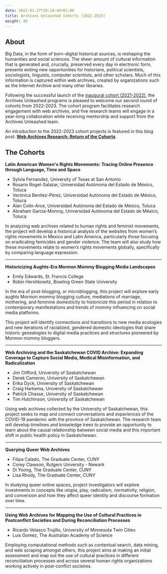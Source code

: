 ```yaml
---
date: 2021-01-27T20:10:46+01:00
title: Archives Unleashed Cohorts (2022-2023)
weight: 40
---
```


## About

Big Data, in the form of born-digital historical sources, is reshaping the humanities and social sciences. The sheer amount of cultural information that is generated and, crucially, preserved every day in electronic form, presents exiting new opportunities for historians, political scientists, sociologists, linguists, computer scientists, and other scholars. Much of this information is captured within web archives, created by organizations such as the Internet Archive and many other libraries. 

Following the successful launch of the [inaugural cohort (2021-2022)](/cohorts2021-2022), the Archives Unleashed programs is pleased to welcome our second round of cohorts from 2022-2023. The cohort program facilitates research engagement with web archives, and five research teams will engage in a year-long collaboration while receiving mentorship and support from the Archives Unleashed team.

An introduction to the 2022-2023 cohort projects is featured in this blog post: [**Web Archives Research: Return of the Cohorts**](https://news.archivesunleashed.org/web-archives-research-return-of-the-cohorts-94ed1cd21a90).

## The Cohorts

**Latin American Women's Rights Movements: Tracing Online Presence through Language, Time and Space**

* Sylvia Fernandez, University of Texas at San Antonio
* Rosario Rogel-Salazar, Universidad Autónoma del Estado de México, Toluca
* Verónica Benítez-Pérez, Universidad Autónoma del Estado de México, Toluca
* Alan Colín-Arce, Universidad Autónoma del Estado de México, Toluca
* Abraham García-Monroy, Universidad Autónoma del Estado de México, Toluca

In analyzing web archives related to human rights and feminist movements, the project will develop a historical analysis of the websites from women’s rights movements in Mexico and Latin America, particularly those focusing on eradicating femicides and gender violence. The team will also study how these movements relate to women’s rights movements globally, specifically by comparing language expression.

---

**Historicizing Aughts-Era Mormon Mommy Blogging Media Landscapes**

* Emily Edwards, St. Francis College
* Robin Hershkowitz, Bowling Green State University

In the era of post-blogging, or microblogging, this project will explore early aughts Mormon mommy blogging culture, mediations of marriage, mothering, and feminine domesticity to historicize this period in relation to contemporary manifestations and trends of mommy influencing on social media platforms.
   
This project will identify connections and transitions to new media ecologies and new iterations of racialized, gendered domestic ideologies that share historic genealogies to digital media practices and structures pioneered by Mormon mommy bloggers.

---

**Web Archiving and the Saskatchewan COVID Archive: Expanding Coverage to Capture Social Media, Medical Misinformation, and Radicalization**

* Jim Clifford, University of Saskatchewan
* Derek Cameron, University of Saskatchewan
* Erika Dyck, University of Saskatchewan
* Craig Harkema, University of Saskatchewan
* Patrick Chasse, University of Saskatchewan
* Tim Hutchinson, University of Saskatchewan

Using web archives collected by the University of Saskatchewan, this project seeks to map and connect conversations and experiences of the COVID-19 pandemic with the province of Saskatchewan. The research team will develop timelines and knowledge trees to provide an opportunity to learn about the causal relationship between social media and this important shift in public health policy in Saskatchewan.

---

**Querying Queer Web Archives**

* Filipa Calado, The Graduate Center, CUNY
* Corey Clawson, Rutgers University - Newark
* Di Yoong, The Graduate Center, CUNY
* Lisa Rhody, The Graduate Center, CUNY

In studying queer online spaces, project investigators will explore investments in concepts like utopia, play, radicalism, normativity, religion, and conversion and how they affect queer identity and discourse formation over time.

---

**Using Web Archives for Mapping the Use of Cultural Practices in Postconflict Societies and During Reconciliation Processes** 

* Ricardo Velasco Trujillo, University of Minnesota Twin Cities
* Luis Gomez, The Australian Academy of Science

Employing computational methods such as contextual search, data mining, and web scraping amongst others, this project aims at making an initial assessment and map out the use of cultural practices in different reconciliation processes and across several human rights organizations working actively in post-conflict societies. 

<!--
{{< warning title="Application Deadline Extension" >}}We will be accepting applications until 11:59pm Eastern Time on Tuesday, April 5th, 2022.{{< /warning >}}

![AU Cohort 2 PostCard](/images/AU-C2-CFP-Postcard3.png)
Please feel free to download and share our [CFP Postcard](/images/AU-C2-CFP-Postcard3.png)!

## **Program Details**

We are looking to select up to **five research teams** to participate in the cohort program from July 2022 to June 2023 who will receive the following support:

* Researchers will have the opportunity to participate in cohort events planned throughout the year, including opening and concluding program events and informal virtual gatherings to encourage cross-team connections and peer support;
* One or two team members will be invited to join an opening event in Vancouver, British Columbia, Canada (2-3 June 2022; tentatively planned as in-person) and a closing event (May/June 2023; tentatively planned as in-person);
* Bi-monthly mentorship and support meetings with the Archives Unleashed team;
* Access to ARCH (Archives Research Compute Hub) to generate custom datasets; and
* Funding of $11,500 CAD to support project work. Additional support will be provided for travel to the closing event.

It is expected that all teams will prepare a journal-length article submission as part of this project, which will be developed throughout the term and workshopped at the closing event at the Internet Archive.

## **Assembling Your Cohort Team**

While assembling your research teams, please keep the following parameters in mind:

* Teams can be disciplinary or interdisciplinary and can be from multiple institutions;
* Should include no more than five individuals;
* Graduate students, postdoctoral fellows, and those in precarious or sessional positions are welcome to apply; and
* An administrative lead must be in place at an institution eligible to administer and receive grant funds. This would regularly be a full-time faculty member.

The University of Waterloo regards diversity as an integral part of academic excellence and is committed to accessibility for persons with disabilities. As such, we encourage applications from women, First Nations, Metis and Inuit peoples, persons with disabilities, members of diverse gender identities, and others who may contribute to the further diversification of ideas.

## **Datasets**

Given the close integration of the Archives Unleashed project with the Internet Archive, **we ask applicants to primarily look for datasets from institutional web archive collections in [Archive-it](https://archive-it.org)**. Additional datasets from the overall Wayback Machine and Internet Archive may also be available. We are happy to work with applicants to address any questions; please connect with [Samantha Fritz](mailto:svefritz@uwaterloo.ca).


Need some ideas to inspire your Cohort proposal? We’ve listed a few recent projects to showcase the variety of ways web archives can be explored, used, and visualized.

* [Cohort 1 Research Projects](/cohorts2021-2022) - our most recent [blog post](https://news.archivesunleashed.org/research-applications-with-web-archives-collaboration-among-archives-unleashed-cohorts-7c533cdff5d9) highlights applications of web archive research with cohort projects.

* [Assessing Local Journalism: News Deserts, Journalism Divides, and the Determinants of the Robustness of Local News](https://dewitt.sanford.duke.edu/wp-content/uploads/sites/9/2018/08/Assessing-Local-Journalism_100-Communities.pdf) by Philip M. Napoli, Matthew Weber, Katie McCollough & Qun Wang.
* [The invention and dissemination of the spacer gif: implications for the future of access and use of web archives](https://link.springer.com/article/10.1007/s42803-019-00006-8) by Trevor Owens & Grace Thomas. Building on this research, Nick Ruest explored a [GeoCities dataset](https://news.archivesunleashed.org/geocities-and-the-spacer-gif-6a0f70e7ad5d) using the Archives Unleashed Toolkit in GeoCities and the spacer.gif
* [The Queer Eternal September: LGBTQ Identity on the Early Internet and Web](https://uwspace.uwaterloo.ca/handle/10012/16336) by Sarah McTavish.

* Selected Archives Unleashed Datathon Projects:
	* [#teamwildfyre: UBC BC Wildfires](/images/datathon-vancouver-wildfyer.pdf) by Janice Bancer, Gethin Rees, Rebecca Dowson, Umar Quasim, Megan Meredith-Lobay, & Evan Thornberry
	* [Contemporary Composers Web Archive](/images/datathon-ny-composers.pdf) by Nicole Greenhouse, Giulia Occhini, & Pamela Graham
	* [Non-textual content in the DC Punk web archive](/images/datathon-washington-DCpunk.pdf) by Grace Thomas, James Jacobs Laura Wrubel, & Oliver Kiechle
	* [Websites of the Former Soviet Union & Eastern Europe](/images/datathon-washington-kompromat.pdf) by Ed Summers, Gregory Wiedeman, Helena Byrne, & Shawn Walker

## **Submissions**

> **Prepare your submission package using the [Cohort application](https://form.jotform.com/220176456500045), which addresses the following areas:**

* Project name and list of all applicants;
* Identify an administrative lead (needs to be eligible to administer and receive grant funds);
* CV for each named applicant (max 2 pages each) combined into a single PDF document and uploaded with your submission; and
* Project proposal, which will include the following sections
	* Project Summary: describe the research problem you aim to approach with web archives (max. 500 words);
	* Dataset: identify the web archive collection you plan to use to explore your project (max. 250 words); and
	* Timeline: provide a brief overview of how you will conduct the project (max. 250 words).

All applications should be submitted by ~~11:59 PM EST on 31 March 2022.~~**11:59PM EST on 5 April 2022.**


### Important Dates

|                  |               |
|------------------|---------------|
| Applications Due | **5 April 2022** |
| Notifications    | 15 April 2022 |
| Projects Begin   | 1 July 2022   |
| Projects End     | 30 June 2023  |

## **Evaluation**

All submissions will be evaluated on the following criteria:

* demonstration of a feasible project that will make an impact on the scholar’s field of study;
* the selection of specific web archives to help achieve that project;
* suitability of the project team to learn and carry out planned activities; and
* suitable documentation of a web archival collection that can support this research


## **FAQs**
We’ve provided help with the most common questions about the Cohort application. Still have questions? Feel free to reach out to our team on Slack or connect with [Samantha Fritz](mailto:svefritz@uwaterloo.ca).

**Cohorts**

Q. What is a cohort?
A. Essentially, a cohort is your project team (up to 5 members). The idea is that each team (cohort) will work on their project throughout the year, and then at various points, connect with other cohorts to share what they are working on, project progress, and the results of their work. Each cohort will also meet with the Archives Unleashed team every two weeks or so as an opportunity to check-in, share resources, and discuss progress and any challenges.

Q. I’ve never been to an Archives Unleashed Datathon or collaborated with the project before, can I still apply?
A. Absolutely! The Cohort program is a completely different setting for engaging in web archives research, so applicants don’t have to have attended any of our events. We are very flexible on the makeup of your cohort; co-applicants can be disciplinary/interdisciplinary, multi-institutional, and at various career stages. Just remember that there needs to be someone on the grant who can administer funds.

Q. I’m not in Canada! Can I still apply?
A. Absolutely, you do not need to be at a Canadian institution to apply. If you have questions about your eligibility, please don't hesitate to connect with us.

**Datasets**

Q. What kind of collections should be used for project proposals?
A. We recommend that applicants prioritize using existing curated web archive collections stewarded by [Archive-It Partners](https://archive-it.org/explore). We may be able to extract data from the broader Wayback Machine, but this will depend on both the scope of what’s to be extracted (keep it very circumscribed and limited as possible) and resources. In some cases, if data requests are big, we may be able to support this but might need to reallocate some of the grant funding to support engineering time.

Q. Is my team limited to data in Archive-it that has been crawled by our home institution(s)?
A. You are welcome to use Archive-It data from your home institution but are not limited to it. We ask that you prioritize existing collections stewarded by [Archive-It Partners](https://archive-it.org/explore). If you have any questions about whether a collection is feasible or appropriate, please don’t hesitate to connect with our team.

Q. Can I use other data sources?
A. Yes! While the focus should be on web archives, we welcome the use of other data sources to help support project work. We recognize that blending various data sources will ultimately mean a richer research project.

**Funding**

Q. Do you fund overhead?
A. Unfortunately, we cannot. As this is a project supported by the Andrew W. Mellon Foundation’s Public Knowledge program, we are bound by their guidelines which identify: “the Public Knowledge program does not fund indirect costs or overhead, fundraising events, building projects or capital costs, endowment management fees, student tuition, or K–12 initiatives.”

## **Organizers & Sponsors**

* Ian Milligan (University of Waterloo) 
* Jefferson Bailey (Internet Archive) 
* Nick Ruest (York University)
* Jimmy Lin (University of Waterloo)
* Samantha Fritz (University of Waterloo)

![Cohort Sponsors](/images/logo-AUII-cohort-sponsors.png)